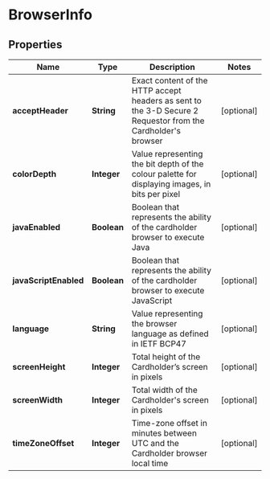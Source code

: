 
# BrowserInfo

## Properties
Name | Type | Description | Notes
------------ | ------------- | ------------- | -------------
**acceptHeader** | **String** | Exact content of the HTTP accept headers as sent to the 3-D Secure 2 Requestor from the Cardholder&#39;s browser |  [optional]
**colorDepth** | **Integer** | Value representing the bit depth of the colour palette for displaying images, in bits per pixel |  [optional]
**javaEnabled** | **Boolean** | Boolean that represents the ability of the cardholder browser to execute Java |  [optional]
**javaScriptEnabled** | **Boolean** | Boolean that represents the ability of the cardholder browser to execute JavaScript |  [optional]
**language** | **String** | Value representing the browser language as defined in IETF BCP47 |  [optional]
**screenHeight** | **Integer** | Total height of the Cardholder’s screen in pixels |  [optional]
**screenWidth** | **Integer** | Total width of the Cardholder&#39;s screen in pixels |  [optional]
**timeZoneOffset** | **Integer** | Time-zone offset in minutes between UTC and the Cardholder browser local time |  [optional]



